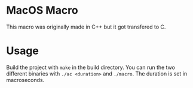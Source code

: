 # MacOS Macro

This macro was originally made in C++ but it got transfered to C.

# Usage

Build the project with `make` in the build directory. You can run the two different binaries with `./ac <duration>` and `./macro`. The duration is set in macroseconds.
